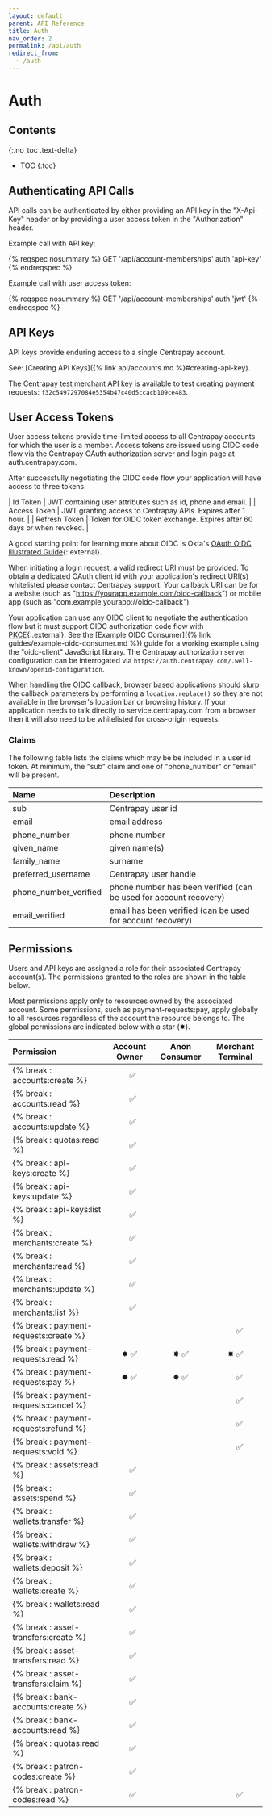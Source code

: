 ```yaml
---
layout: default
parent: API Reference
title: Auth
nav_order: 2
permalink: /api/auth
redirect_from:
  - /auth
---
```


# Auth

## Contents
{:.no_toc .text-delta}

* TOC
{:toc}

## Authenticating API Calls

API calls can be authenticated by either providing an API key in the
"X-Api-Key" header or by providing a user access token in the "Authorization"
header.


Example call with API key:

{% reqspec nosummary %}
  GET '/api/account-memberships'
  auth 'api-key'
{% endreqspec %}

Example call with user access token:

{% reqspec nosummary %}
  GET '/api/account-memberships'
  auth 'jwt'
{% endreqspec %}

## API Keys

API keys provide enduring access to a single Centrapay account.

See: [Creating API Keys]({% link api/accounts.md %}#creating-api-key).

The Centrapay test merchant API key is available to test creating payment requests:
`f32c5497297084e5354b47c40d5ccacb109ce483`.


## User Access Tokens

User access tokens provide time-limited access to all Centrapay accounts for
which the user is a member. Access tokens are issued using OIDC code flow via
the Centrapay OAuth authorization server and login page at auth.centrapay.com.

After successfully negotiating the OIDC code flow your application will have access to three tokens:

| Id Token      | JWT containing user attributes such as id, phone and email.           |
| Access Token  | JWT granting access to Centrapay APIs. Expires after 1 hour.          |
| Refresh Token | Token for OIDC token exchange. Expires after 60 days or when revoked. |

A good starting point for learning more about OIDC is Okta's [OAuth OIDC Illustrated Guide][okta-oidc]{:.external}.

When initiating a login request, a valid redirect URI must be provided. To
obtain a dedicated OAuth client id with your application's redirect URI(s)
whitelisted please contact Centrapay support. Your callback URI can be for a
website (such as "https://yourapp.example.com/oidc-callback") or mobile app
(such as "com.example.yourapp://oidc-callback").

Your application can use any OIDC client to negotiate the authentication flow
but it must support OIDC authorization code flow with [PKCE][pkce]{:.external}.
See the [Example OIDC Consumer]({% link guides/example-oidc-consumer.md %}) guide for a
working example using the "oidc-client" JavaScript library. The Centrapay
authorization server configuration can be interrogated via
`https://auth.centrapay.com/.well-known/openid-configuration`.

When handling the OIDC callback, browser based applications should slurp the
callback parameters by performing a `location.replace()` so they are not
available in the browser's location bar or browsing history. If your application
needs to talk directly to service.centrapay.com from a browser then it will
also need to be whitelisted for cross-origin requests.


### Claims

The following table lists the claims which may be be included in a user id token.
At minimum, the "sub" claim and one of "phone_number" or "email" will be present.

| Name                  | Description                                                       |
|:----------------------|:------------------------------------------------------------------|
| sub                   | Centrapay user id                                                 |
| email                 | email address                                                     |
| phone_number          | phone number                                                      |
| given_name            | given name(s)                                                     |
| family_name           | surname                                                           |
| preferred_username    | Centrapay user handle                                             |
| phone_number_verified | phone number has been verified (can be used for account recovery) |
| email_verified        | email has been verified (can be used for account recovery)        |


## Permissions

Users and API keys are assigned a role for their associated Centrapay
account(s). The permissions granted to the roles are shown in the table below.

Most permissions apply only to resources owned by the associated account. Some
permissions, such as payment-requests:pay, apply globally to all resources
regardless of the account the resource belongs to. The global permissions are
indicated below with a star (✸).

|              Permission               | Account Owner  | Anon Consumer |  Merchant Terminal   |
| :------------------------------------ | :------------: | :-----------: | :------------------: |
| {% break : accounts:create         %} | &nbsp;&nbsp; ✅ |               |                      |
| {% break : accounts:read           %} | &nbsp;&nbsp; ✅ |               |                      |
| {% break : accounts:update         %} | &nbsp;&nbsp; ✅ |               |                      |
| {% break : quotas:read             %} | &nbsp;&nbsp; ✅ |               |                      |
| {% break : api-keys:create         %} | &nbsp;&nbsp; ✅ |               |                      |
| {% break : api-keys:update         %} | &nbsp;&nbsp; ✅ |               |                      |
| {% break : api-keys:list           %} | &nbsp;&nbsp; ✅ |               |                      |
| {% break : merchants:create        %} | &nbsp;&nbsp; ✅ |               |                      |
| {% break : merchants:read          %} | &nbsp;&nbsp; ✅ |               |                      |
| {% break : merchants:update        %} | &nbsp;&nbsp; ✅ |               |                      |
| {% break : merchants:list          %} | &nbsp;&nbsp; ✅ |               |                      |
| {% break : payment-requests:create %} |                |               | &nbsp;&nbsp;&nbsp; ✅ |
| {% break : payment-requests:read   %} |      ✸ ✅       |      ✸ ✅      |         ✸ ✅          |
| {% break : payment-requests:pay    %} |      ✸ ✅       |      ✸ ✅      | &nbsp;&nbsp;&nbsp; ✅ |
| {% break : payment-requests:cancel %} |                |               | &nbsp;&nbsp;&nbsp; ✅ |
| {% break : payment-requests:refund %} |                |               | &nbsp;&nbsp;&nbsp; ✅ |
| {% break : payment-requests:void   %} |                |               | &nbsp;&nbsp;&nbsp; ✅ |
| {% break : assets:read             %} | &nbsp;&nbsp; ✅ |               |                      |
| {% break : assets:spend            %} | &nbsp;&nbsp; ✅ |               |                      |
| {% break : wallets:transfer        %} | &nbsp;&nbsp; ✅ |               |                      |
| {% break : wallets:withdraw        %} | &nbsp;&nbsp; ✅ |               |                      |
| {% break : wallets:deposit         %} | &nbsp;&nbsp; ✅ |               |                      |
| {% break : wallets:create          %} | &nbsp;&nbsp; ✅ |               |                      |
| {% break : wallets:read            %} | &nbsp;&nbsp; ✅ |               |                      |
| {% break : asset-transfers:create  %} | &nbsp;&nbsp; ✅ |               |                      |
| {% break : asset-transfers:read    %} | &nbsp;&nbsp; ✅ |               |                      |
| {% break : asset-transfers:claim   %} | &nbsp;&nbsp; ✅ |               |                      |
| {% break : bank-accounts:create %}    | &nbsp;&nbsp; ✅ |               |                      |
| {% break : bank-accounts:read   %}    | &nbsp;&nbsp; ✅ |               |                      |
| {% break : quotas:read             %} | &nbsp;&nbsp; ✅ |               |                      |
| {% break : patron-codes:create %}     | &nbsp;&nbsp; ✅ |               |                      |
| {% break : patron-codes:read %}       | &nbsp;&nbsp; ✅ |               | &nbsp;&nbsp;&nbsp; ✅ |


[okta-oidc]: https://developer.okta.com/blog/2019/10/21/illustrated-guide-to-oauth-and-oidc
[pkce]: https://oauth.net/2/pkce/
